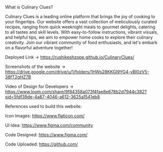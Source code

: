 What is Culinary Clues?

Culinary Clues is a leading online platform that brings the joy of cooking to your fingertips. Our website offers a vast collection of meticulously curated recipes, ranging from quick weeknight meals to gourmet delights, catering to all tastes and skill levels. With easy-to-follow instructions, vibrant visuals, and helpful tips, we aim to empower home cooks to explore their culinary creativity. Join our vibrant community of food enthusiasts, and let's embark on a flavorful adventure together!

Deployed Link -> https://rushikeshzope.github.io/CulinaryClues/

Screenshots of the website -> https://drive.google.com/drive/u/1/folders/1HWs28KKGI9YG4-yBI0zV5-38fT2gHZ7B

Video of Design for Developers -> https://www.loom.com/share/9f84358a073f4fae8e678b2d7944c382?sid=5fdf39de-4a87-4046-a612-3625a1541eb8


References used to build this website:

Icon Images: https://www.flaticon.com/

UI Idea: https://www.figma.com/community

Code Designed: https://www.figma.com/

Code Uploaded: https://github.com/




